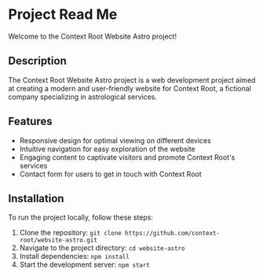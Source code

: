 # Project Read Me

Welcome to the Context Root Website Astro project!

## Description

The Context Root Website Astro project is a web development project aimed at creating a modern and user-friendly website for Context Root, a fictional company specializing in astrological services.

## Features

- Responsive design for optimal viewing on different devices
- Intuitive navigation for easy exploration of the website
- Engaging content to captivate visitors and promote Context Root's services
- Contact form for users to get in touch with Context Root

## Installation

To run the project locally, follow these steps:

1. Clone the repository: `git clone https://github.com/context-root/website-astro.git`
2. Navigate to the project directory: `cd website-astro`
3. Install dependencies: `npm install`
4. Start the development server: `npm start`

